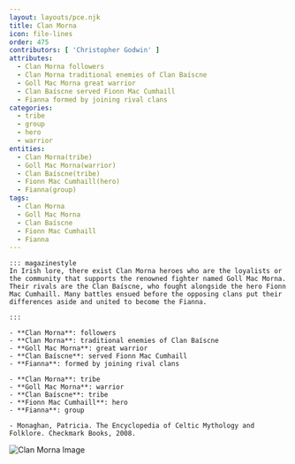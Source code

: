 ```yaml
---
layout: layouts/pce.njk
title: Clan Morna
icon: file-lines
order: 475
contributors: [ 'Christopher Godwin' ]
attributes:
  - Clan Morna followers
  - Clan Morna traditional enemies of Clan Baíscne
  - Goll Mac Morna great warrior
  - Clan Baíscne served Fionn Mac Cumhaill
  - Fianna formed by joining rival clans
categories:
  - tribe
  - group
  - hero
  - warrior
entities:
  - Clan Morna(tribe)
  - Goll Mac Morna(warrior)
  - Clan Baíscne(tribe)
  - Fionn Mac Cumhaill(hero)
  - Fianna(group)
tags:
  - Clan Morna
  - Goll Mac Morna
  - Clan Baíscne
  - Fionn Mac Cumhaill
  - Fianna
---
```

``` tab [group1:Info]
::: magazinestyle
In Irish lore, there exist Clan Morna heroes who are the loyalists or the community that supports the renowned fighter named Goll Mac Morna. Their rivals are the Clan Baíscne, who fought alongside the hero Fionn Mac Cumhaill. Many battles ensued before the opposing clans put their differences aside and united to become the Fianna.

:::
```
``` tab [group1:Attributes]
- **Clan Morna**: followers
- **Clan Morna**: traditional enemies of Clan Baíscne
- **Goll Mac Morna**: great warrior
- **Clan Baíscne**: served Fionn Mac Cumhaill
- **Fianna**: formed by joining rival clans
```
``` tab [group1:Entities]
- **Clan Morna**: tribe
- **Goll Mac Morna**: warrior
- **Clan Baíscne**: tribe
- **Fionn Mac Cumhaill**: hero
- **Fianna**: group
```
``` tab [group1:Sources]
- Monaghan, Patricia. The Encyclopedia of Celtic Mythology and Folklore. Checkmark Books, 2008.
```
![Clan Morna Image]([None])
